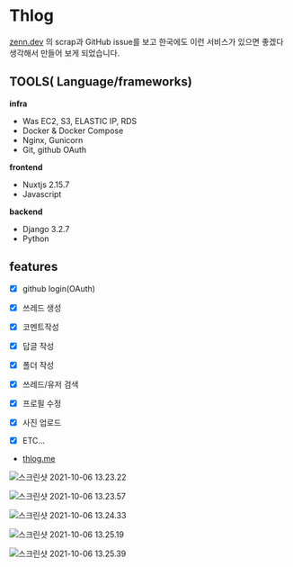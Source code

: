 # Thlog

[zenn.dev](https://zenn.dev) 의 scrap과 GitHub issue를 보고 한국에도 이런 서비스가 있으면 좋겠다 생각해서 만들어 보게 되었습니다.

## TOOLS( Language/frameworks)

**infra**

- Was EC2, S3, ELASTIC IP, RDS
- Docker & Docker Compose
- Nginx, Gunicorn
- Git, github OAuth

**frontend**

- Nuxtjs 2.15.7
- Javascript

**backend**

- Django 3.2.7
- Python



## features
- [x] github login(OAuth)
- [x] 쓰레드 생성
- [x] 코멘트작성
- [x] 답글 작성
- [x] 폴더 작성
- [x] 쓰레드/유저 검색
- [x] 프로필 수정
- [x] 사진 업로드
- [x] ETC...



- [thlog.me](http://thlog.me)

![스크린샷 2021-10-06 13.23.22](https://tva1.sinaimg.cn/large/008i3skNgy1gv5h4wyefjj61i10u0wfq02.jpg)



![스크린샷 2021-10-06 13.23.57](https://tva1.sinaimg.cn/large/008i3skNgy1gv5h5ef69pj61i10u0wgb02.jpg)



![스크린샷 2021-10-06 13.24.33](https://tva1.sinaimg.cn/large/008i3skNgy1gv5h62nu9ej61i70u0q4k02.jpg)



![스크린샷 2021-10-06 13.25.19](https://tva1.sinaimg.cn/large/008i3skNgy1gv5h6pougcj61i70u03zm02.jpg)







![스크린샷 2021-10-06 13.25.39](https://tva1.sinaimg.cn/large/008i3skNgy1gv5h712qkkj61i70u0dh102.jpg)

